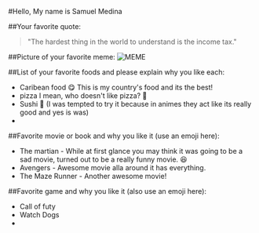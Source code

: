 #Hello, My name is Samuel Medina

##Your favorite quote:
> "The hardest thing in the world to understand is the income tax."

##Picture of your favorite meme:
![MEME](https://cloud.githubusercontent.com/assets/15232817/12622641/530db2e2-c4f4-11e5-93ca-11c0f514d8ae.jpg)

##List of your favorite foods and please explain why you like each:
* Caribean food :yum: This is my country's food and its the best!
* pizza I mean, who doesn't like pizza? :pizza:
* Sushi :sushi: (I was tempted to try it because in animes they act like its really good and yes is was)
* 

##Favorite movie or book and why you like it (use an emoji here):
* The martian - While at first glance you may think it was going to be a sad movie, turned out to be a really funny movie. :satisfied:
* Avengers - Awesome movie alla around it has everything. 
* The Maze Runner - Another awesome movie!

##Favorite game and why you like it (also use an emoji here):
* Call of futy
* Watch Dogs
* 
